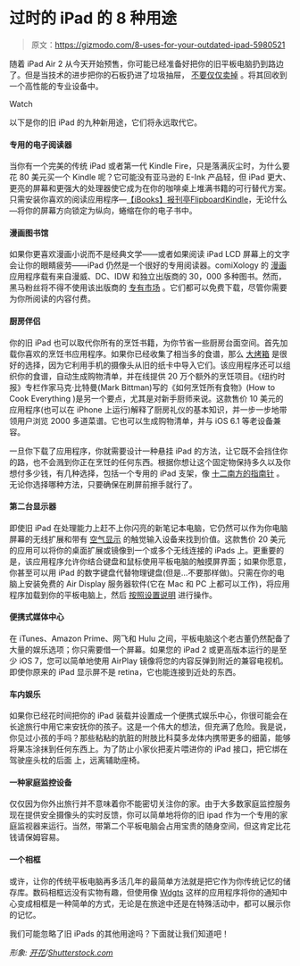 # 过时的 iPad 的 8 种用途

> 原文：<https://gizmodo.com/8-uses-for-your-outdated-ipad-5980521>

随着 iPad Air 2 从今天开始预售，你可能已经准备好把你的旧平板电脑扔到路边了。但是当技术的进步把你的石板扔进了垃圾抽屉， [不要仅仅卖掉](https://gizmodo.com/the-best-way-to-recycle-your-old-gadgets-5972639) 。将其回收到一个高性能的专业设备中。

Watch

以下是你的旧 iPad 的九种新用途，它们将永远取代它。

#### 专用的电子阅读器

当你有一个完美的传统 iPad 或者第一代 Kindle Fire，只是落满灰尘时，为什么要花 80 美元买一个 Kindle 呢？它可能没有亚马逊的 E-Ink 产品轻，但 iPad 更大、更亮的屏幕和更强大的处理器使它成为在你的咖啡桌上堆满书籍的可行替代方案。只需安装你喜欢的阅读应用程序—[【iBooks】](https://itunes.apple.com/us/app/ibooks/id364709193?mt=8)[报刊亭](https://itunes.apple.com/us/genre/ios-newsstand/id6021?mt=8)[Flipboard](https://itunes.apple.com/us/app/flipboard-your-social-news/id358801284?mt=8)[Kindle](https://itunes.apple.com/us/app/kindle-read-books-ebooks-magazines/id302584613?mt=8)，无论什么—将你的屏幕方向锁定为纵向，蜷缩在你的电子书中。

#### 漫画图书馆

如果你更喜欢漫画小说而不是经典文学——或者如果阅读 iPad LCD 屏幕上的文字会让你的眼睛疲劳——iPad 仍然是一个很好的专用阅读器。comiXology 的 [漫画](https://itunes.apple.com/us/app/comics-read-comic-books-graphic/id855282563?mt=8) 应用程序载有来自漫威、DC、IDW 和独立出版商的 30，000 多种图书。然而，黑马粉丝将不得不使用该出版商的 [专有市场](https://itunes.apple.com/us/app/dark-horse-comics/id415378623?mt=8) 。它们都可以免费下载，尽管你需要为你所阅读的内容付费。

#### 厨房伴侣

你的旧 iPad 也可以取代你所有的烹饪书籍，为你节省一些厨房台面空间。首先加载你喜欢的烹饪书应用程序。如果你已经收集了相当多的食谱，那么 [大烤箱](http://www.bigoven.com/) 是很好的选择，因为它利用手机的摄像头从旧的纸卡中导入它们。该应用程序还可以组织你的食谱，自动生成购物清单，并在线提供 20 万个额外的烹饪项目。《纽约时报》专栏作家马克·比特曼(Mark Bittman)写的《如何烹饪所有食物》(How to Cook Everything )是另一个要点，尤其是对新手厨师来说。这款售价 10 美元的应用程序(也可以在 iPhone 上运行)解释了厨房礼仪的基本知识，并一步一步地带领用户浏览 2000 多道菜谱。它也可以生成购物清单，并与 iOS 6.1 等老设备兼容。

一旦你下载了应用程序，你就需要设计一种悬挂 iPad 的方法，让它既不会挡住你的路，也不会溅到你正在烹饪的任何东西。根据你想让这个固定物保持多久以及你想付多少钱，有几种选择，包括一个专用的 iPad 支架，像 [十二南方的指南针](http://www.amazon.com/Twelve-South-Generation-iPad-Silver-12-1106/dp/B0053XG1AC?asc_campaign=InlineText&asc_refurl=https://gizmodo.com/8-uses-for-your-outdated-ipad-5980521&asc_source=&tag=kinjagizmodolink-20) 。无论你选择哪种方法，只要确保在刷屏前擦手就行了。

#### 第二台显示器

即使旧 iPad 在处理能力上赶不上你闪亮的新笔记本电脑，它仍然可以作为你电脑屏幕的无线扩展和带有 [空气显示](http://avatron.com/apps/air-display) 的触觉输入设备来找到价值。这款售价 20 美元的应用可以将你的桌面扩展或镜像到一个或多个无线连接的 iPads 上。更重要的是，该应用程序允许你结合键盘和鼠标使用平板电脑的触摸屏界面；如果你愿意，你甚至可以用 iPad 的数字键盘代替物理键盘(但是...不要那样做)。只需在你的电脑上安装免费的 Air Display 服务器软件(它在 Mac 和 PC 上都可以工作)，将应用程序加载到你的平板电脑上，然后 [按照设置说明](http://www.howtogeek.com/100886/how-to-use-your-ipad-as-a-second-monitor-for-your-pc-or-mac/) 进行操作。

#### 便携式媒体中心

在 iTunes、Amazon Prime、网飞和 Hulu 之间，平板电脑这个老古董仍然配备了大量的娱乐选项；你只需要借一个屏幕。如果您的 iPad 2 或更高版本运行的是至少 iOS 7，您可以简单地使用 AirPlay 镜像将您的内容反弹到附近的兼容电视机。即使你原来的 iPad 显示屏不是 retina，它也能连接到近处的东西。

#### 车内娱乐

如果你已经花时间把你的 iPad 装载并设置成一个便携式娱乐中心，你很可能会在长途旅行中用它来安抚你的孩子。这是一个伟大的想法，但充满了危险。我是说，你见过小孩的手吗？那些粘粘的肮脏的附肢比科莫多龙体内携带更多的细菌，能够将果冻涂抹到任何东西上。为了防止小家伙把麦片喂进你的 iPad 接口，把它绑在驾驶座头枕的后面 上，远离辅助座椅。

#### 一种家庭监控设备

仅仅因为你外出旅行并不意味着你不能密切关注你的家。由于大多数家庭监控服务现在提供安全摄像头的实时反馈，你可以简单地将你的旧 ipad 作为一个专用的家庭监视器来运行。当然，带第二个平板电脑会占用宝贵的随身空间，但这肯定比花钱请保姆容易。

#### 一个相框

或许，让你的传统平板电脑再多活几年的最简单方法就是把它作为你传统记忆的储存库。数码相框远没有实物有趣，但使用像 [Wdgts](https://itunes.apple.com/us/app/id916103272?mt=8) 这样的应用程序将你的通知中心变成相框是一种简单的方式，无论是在旅途中还是在特殊活动中，都可以展示你的记忆。

我们可能忽略了旧 iPads 的其他用途吗？下面就让我们知道吧！

*形象:* [*开花*](http://www.shutterstock.com/gallery-790342p1.html?cr=00&pl=edit-00)*/*[*Shutterstock.com*](http://www.shutterstock.com/?cr=00&pl=edit-00)